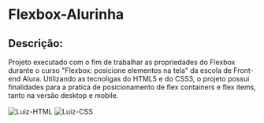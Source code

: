 # Flexbox-Alurinha
 
 ## Descrição:
 
 Projeto executado com o fim de trabalhar as propriedades do Flexbox durante o curso "Flexbox: posicione elementos na tela" da escola de Front-end Alura. 
 Utilizando as tecnoligas do HTML5 e do CSS3, o projeto possui finalidades para a pratica de posicionamento de flex containers e flex items, tanto na versão desktop e mobile.

<div>
  
 <img align="center" alt="Luiz-HTML" src="https://img.shields.io/badge/HTML5-E34F26?style=for-the-badge&logo=html5&logoColor=white">
 <img align="center" alt="Luiz-CSS" src="https://img.shields.io/badge/CSS3-1572B6?style=for-the-badge&logo=css3&logoColor=white">
  
<div/>
